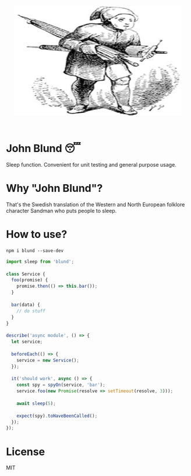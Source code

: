 <p align="center">
  <img width="460" height="300" src="/assets/sandman.jpeg">
</p>
<br>

# John Blund 😴

Sleep function. Convenient for unit testing and general purpose usage.

# Why "John Blund"?

That's the Swedish translation of the Western and North European folklore character Sandman who puts people to sleep.

# How to use?

```
npm i blund --save-dev
```

```ts
import sleep from 'blund';

class Service {
  foo(promise) {
    promise.then(() => this.bar());
  }

  bar(data) {
    // do stuff
  }
}

describe('async module', () => {
  let service;

  beforeEach(() => {
    service = new Service();
  });

  it('should work', async () => {
    const spy = spyOn(service, 'bar');
    service.foo(new Promise(resolve => setTimeout(resolve, 3)));

    await sleep(5);

    expect(spy).toHaveBeenCalled();
  });
});
```

# License

MIT

